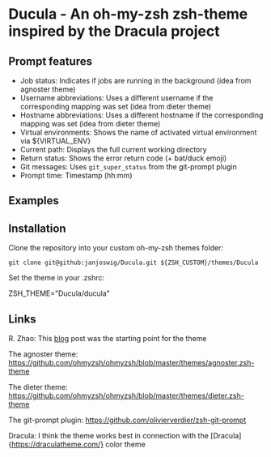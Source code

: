 Ducula - An oh-my-zsh zsh-theme inspired by the Dracula project
===============================================================

Prompt features
---------------
 * Job status: Indicates if jobs are running in the background (idea from agnoster theme)
 * Username abbreviations: Uses a different username if the corresponding mapping was set (idea from dieter theme)
 * Hostname abbreviations: Uses a different hostname if the corresponding mapping was set (idea from dieter theme)
 * Virtual environments: Shows the name of activated virtual environment via ${VIRTUAL_ENV} 
 * Current path: Displays the full current working directory
 * Return status: Shows the error return code (+ bat/duck emoji)
 * Git messages: Uses `git_super_status` from the git-prompt plugin
 * Prompt time: Timestamp (hh:mm)

Examples
--------



Installation
------------

Clone the repository into your custom oh-my-zsh themes folder:

    git clone git@github:janjoswig/Ducula.git ${ZSH_CUSTOM}/themes/Ducula

Set the theme in your .zshrc:

   ZSH_THEME="Ducula/ducula"

Links
-----

R. Zhao: This [blog](\urlhttps://rzhao.io/blog/2015/08/26/zsh-prompt/) post was the starting point for the theme

The agnoster theme: <https://github.com/ohmyzsh/ohmyzsh/blob/master/themes/agnoster.zsh-theme>

The dieter theme: <https://github.com/ohmyzsh/ohmyzsh/blob/master/themes/dieter.zsh-theme>

The git-prompt plugin: <https://github.com/olivierverdier/zsh-git-prompt>

Dracula: I think the theme works best in connection with the [Dracula]{https://draculatheme.com/} color theme
